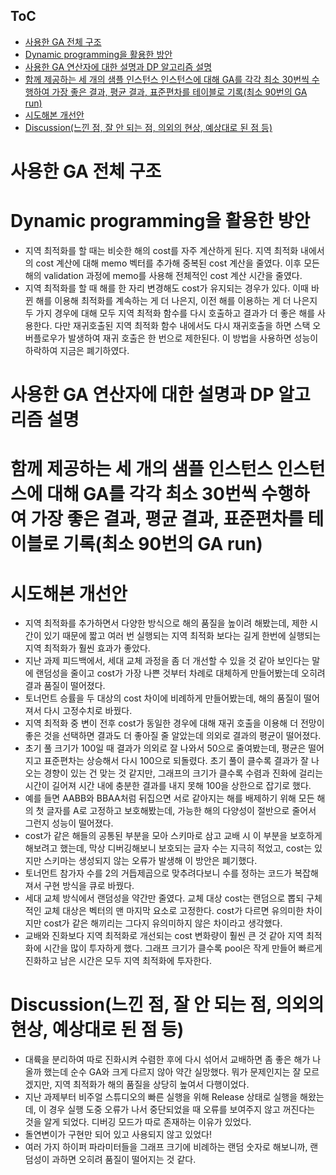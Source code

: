 ## ToC
- [사용한 GA 전체 구조](#사용한-ga-전체-구조)
- [Dynamic programming을 활용한 방안](#dynamic-programming을-활용한-방안)
- [사용한 GA 연산자에 대한 설명과 DP 알고리즘 설명](#사용한-ga-연산자에-대한-설명과-dp-알고리즘-설명)
- [함께 제공하는 세 개의 샘플 인스턴스 인스턴스에 대해 GA를 각각 최소 30번씩 수행하여 가장 좋은 결과, 평균 결과, 표준편차를 테이블로 기록(최소 90번의 GA run)](#함께-제공하는-세-개의-샘플-인스턴스-인스턴스에-대해-ga를-각각-최소-30번씩-수행하여-가장-좋은-결과-평균-결과-표준편차를-테이블로-기록최소-90번의-ga-run)
- [시도해본 개선안](#시도해본-개선안)
- [Discussion(느낀 점, 잘 안 되는 점, 의외의 현상, 예상대로 된 점 등)](#discussion느낀-점-잘-안-되는-점-의외의-현상-예상대로-된-점-등)

# 사용한 GA 전체 구조


# Dynamic programming을 활용한 방안
* 지역 최적화를 할 때는 비슷한 해의 cost를 자주 계산하게 된다. 지역 최적화 내에서의 cost 계산에 대해 memo 벡터를 추가해 중복된 cost 계산을 줄였다. 이후 모든 해의 validation 과정에 memo를 사용해 전체적인 cost 계산 시간을 줄였다.
* 지역 최적화를 할 때 해를 한 자리 변경해도 cost가 유지되는 경우가 있다. 이때 바뀐 해를 이용해 최적화를 계속하는 게 더 나은지, 이전 해를 이용하는 게 더 나은지 두 가지 경우에 대해 모두 지역 최적화 함수를 다시 호출하고 결과가 더 좋은 해를 사용한다. 다만 재귀호출된 지역 최적화 함수 내에서도 다시 재귀호출을 하면 스택 오버플로우가 발생하여 재귀 호출은 한 번으로 제한된다. 이 방법을 사용하면 성능이 하락하여 지금은 폐기하였다.

# 사용한 GA 연산자에 대한 설명과 DP 알고리즘 설명


# 함께 제공하는 세 개의 샘플 인스턴스 인스턴스에 대해 GA를 각각 최소 30번씩 수행하여 가장 좋은 결과, 평균 결과, 표준편차를 테이블로 기록(최소 90번의 GA run)


# 시도해본 개선안
* 지역 최적화를 추가하면서 다양한 방식으로 해의 품질을 높이려 해봤는데, 제한 시간이 있기 때문에 짧고 여러 번 실행되는 지역 최적화 보다는 길게 한번에 실행되는 지역 최적화가 훨씬 효과가 좋았다.
* 지난 과제 피드백에서, 세대 교체 과정을 좀 더 개선할 수 있을 것 같아 보인다는 말에 랜덤성을 줄이고 cost가 가장 나쁜 것부터 차례로 대체하게 만들어봤는데 오히려 결과 품질이 떨어졌다.
* 토너먼트 승률을 두 대상의 cost 차이에 비례하게 만들어봤는데, 해의 품질이 떨어져서 다시 고정수치로 바꿨다.
* 지역 최적화 중 변이 전후 cost가 동일한 경우에 대해 재귀 호출을 이용해 더 전망이 좋은 것을 선택하면 결과도 더 좋아질 줄 알았는데 의외로 결과의 평균이 떨어졌다.
* 초기 풀 크기가 100일 때 결과가 의외로 잘 나와서 50으로 줄여봤는데, 평균은 떨어지고 표준편차는 상승해서 다시 100으로 되돌렸다. 초기 풀이 클수록 결과가 잘 나오는 경향이 있는 건 맞는 것 같지만, 그래프의 크기가 클수록 수렴과 진화에 걸리는 시간이 길어져 시간 내에 충분한 결과를 내지 못해 100을 상한으로 잡기로 했다.
* 예를 들면 AABB와 BBAA처럼 뒤집으면 서로 같아지는 해를 배제하기 위해 모든 해의 첫 글자를 A로 고정하고 보호해봤는데, 가능한 해의 다양성이 절반으로 줄어서 그런지 성능이 떨어졌다.
* cost가 같은 해들의 공통된 부분을 모아 스키마로 삼고 교배 시 이 부분을 보호하게 해보려고 했는데, 막상 디버깅해보니 보호되는 글자 수는 지극히 적었고, cost는 있지만 스키마는 생성되지 않는 오류가 발생해 이 방안은 폐기했다.
* 토너먼트 참가자 수를 2의 거듭제곱으로 맞추려다보니 수를 정하는 코드가 복잡해져서 구현 방식을 큐로 바꿨다.
* 세대 교체 방식에서 랜덤성을 약간만 줄였다. 교체 대상 cost는 랜덤으로 뽑되 구체적인 교체 대상은 벡터의 맨 마지막 요소로 고정한다. cost가 다르면 유의미한 차이지만 cost가 같은 해끼리는 그다지 유의미하지 않은 차이라고 생각했다.
* 교배와 진화보다 지역 최적화로 개선되는 cost 변화량이 훨씬 큰 것 같아 지역 최적화에 시간을 많이 투자하게 했다. 그래프 크기가 클수록 pool은 작게 만들어 빠르게 진화하고 남은 시간은 모두 지역 최적화에 투자한다.


# Discussion(느낀 점, 잘 안 되는 점, 의외의 현상, 예상대로 된 점 등)
* 대륙을 분리하여 따로 진화시켜 수렴한 후에 다시 섞어서 교배하면 좀 좋은 해가 나올까 했는데 순수 GA와 크게 다르지 않아 약간 실망했다. 뭐가 문제인지는 잘 모르겠지만, 지역 최적화가 해의 품질을 상당히 높여서 다행이었다.
* 지난 과제부터 비주얼 스튜디오의 빠른 실행을 위해 Release 상태로 실행을 해왔는데, 이 경우 실행 도중 오류가 나서 중단되었을 때 오류를 보여주지 않고 꺼진다는 것을 알게 되었다. 디버깅 모드가 따로 존재하는 이유가 있었다.
* 돌연변이가 구현만 되어 있고 사용되지 않고 있었다!
* 여러 가지 하이퍼 파라미터들을 그래프 크기에 비례하는 랜덤 숫자로 해보니까, 랜덤성이 과하면 오히려 품질이 떨어지는 것 같다.
